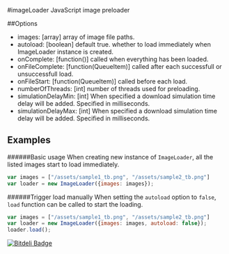 #imageLoader
JavaScript image preloader

##Options
* images: [array] array of image file paths.
* autoload: [boolean] default true. whether to load immediately when ImageLoader instance is created.
* onComplete: [function()] called when everything has been loaded.
* onFileComplete: [function(QueueItem)] called after each successfull or unsuccessfull load.
* onFileStart: [function(QueueItem)] called before each load.
* numberOfThreads: [int] number of threads used for preloading.
* simulationDelayMin: [int] When specified a download simulation time delay will be added. Specified in milliseconds.
* simulationDelayMax: [int] When specified a download simulation time delay will be added. Specified in milliseconds.

## Examples
######Basic usage
When creating new instance of `ImageLoader`, all the listed images start to load immediately.
```js
var images = ["/assets/sample1_tb.png", "/assets/sample2_tb.png"]
var loader = new ImageLoader({images: images});
```

######Trigger load manually
When setting the `autoload` option to `false`, `load` function can be called to start the loading.
```js
var images = ["/assets/sample1_tb.png", "/assets/sample2_tb.png"]
var loader = new ImageLoader({images: images, autoload: false});
loader.load();
```

[![Bitdeli Badge](https://d2weczhvl823v0.cloudfront.net/jakoivis/imageloader/trend.png)](https://bitdeli.com/free "Bitdeli Badge")
